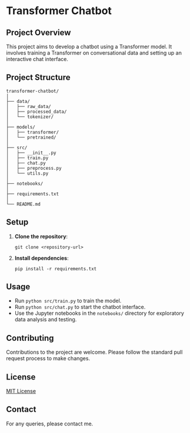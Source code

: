 # Transformer Chatbot

## Project Overview

This project aims to develop a chatbot using a Transformer model. It involves training a Transformer on conversational data and setting up an interactive chat interface.

## Project Structure

```
transformer-chatbot/
│
├── data/
│   ├── raw_data/
│   ├── processed_data/
│   └── tokenizer/
│
├── models/
│   ├── transformer/
│   └── pretrained/
│
├── src/
│   ├── __init__.py
│   ├── train.py
│   ├── chat.py
│   ├── preprocess.py
│   └── utils.py
│
├── notebooks/
│
├── requirements.txt
│
└── README.md
```

## Setup

1. **Clone the repository**:
   ```
   git clone <repository-url>
   ```
2. **Install dependencies**:
   ```
   pip install -r requirements.txt
   ```

## Usage

- Run `python src/train.py` to train the model.
- Run `python src/chat.py` to start the chatbot interface.
- Use the Jupyter notebooks in the `notebooks/` directory for exploratory data analysis and testing.

## Contributing

Contributions to the project are welcome. Please follow the standard pull request process to make changes.

## License

[MIT License](LICENSE)

## Contact

For any queries, please contact me.
